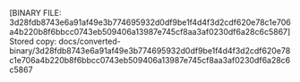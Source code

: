 [BINARY FILE: 3d28fdb8743e6a91af49e3b774695932d0df9be1f4d4f3d2cdf620e78c1e706a4b220b8f6bbcc0743eb509406a13987e745cf8aa3af0230df6a28c6c5867]
Stored copy: docs/converted-binary/3d28fdb8743e6a91af49e3b774695932d0df9be1f4d4f3d2cdf620e78c1e706a4b220b8f6bbcc0743eb509406a13987e745cf8aa3af0230df6a28c6c5867
